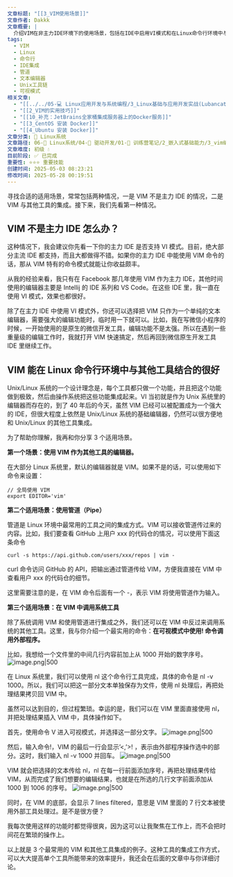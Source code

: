 ```yaml
---
文章标题: "[[3_VIM使用场景]]"
文章作者: Dakkk
文章概要: |
  介绍VIM在非主力IDE环境下的使用场景，包括在IDE中启用VI模式和在Linux命令行环境中与其他工具集成的三种实用方法。
tags:
  - VIM
  - Linux
  - 命令行
  - IDE集成
  - 管道
  - 文本编辑器
  - Unix工具链
  - 可视模式
相关文章:
  - "[[../../05-💻 Linux应用开发与系统编程/3_Linux基础与应用开发实战(Lubancat-RK3568)/1_Linux系统/10_文本编辑器（Vim）]]"
  - "[[2_VIM的实用技巧]]"
  - "[[10_补充：JetBrains全家桶集成服务器上的Docker服务]]"
  - "[[3_CentOS 安装 Docker]]"
  - "[[4_Ubuntu 安装 Docker]]"
文章分类: 🐧 Linux系统
文章路径: 06-🐧 Linux系统/04-🔌 驱动开发/01-📝 训练营笔记/2_嵌入式基础能力/3_vim编辑器（慢慢练）/3_VIM使用场景.md
文章难度: 初级 💧
目前阶段: ✅ 已完成
重要性: ⭐⭐⭐ 重要技能
创建时间: 2025-05-03 08:23:21
修改时间: 2025-05-28 00:19:51
---
```


寻找合适的适用场景，常常包括两种情况，一是 VIM 不是主力 IDE 的情况，二是 VIM 与其他工具的集成。接下来，我们先看第一种情况。
## VIM 不是主力 IDE 怎么办？

这种情况下，我会建议你先看一下你的主力 IDE 是否支持 VI 模式。目前，绝大部分主流 IDE 都支持，而且大都做得不错。如果你的主力 IDE 中能使用 VIM 命令的话，那从 VIM 特有的命令模式就能让你收益颇丰。

从我的经验来看，我只有在 Facebook 那几年使用 VIM 作为主力 IDE，其他时间使用的编辑器主要是 Intellij 的 IDE 系列和 VS Code。在这些 IDE 里，我一直在使用 VI 模式，效果也都很好。

除了在主力 IDE 中使用 VI 模式外，你还可以选择把 VIM 只作为一个单纯的文本编辑器，需要强大的编辑功能时，临时用一下就可以。比如，我在写微信小程序的时候，一开始使用的是原生的微信开发工具，编辑功能不是太强。所以在遇到一些重量级的编辑工作时，我就打开 VIM 快速搞定，然后再回到微信原生开发工具 IDE 里继续工作。
## VIM 能在 Linux 命令行环境中与其他工具结合的很好

Unix/Linux 系统的一个设计理念是，每个工具都只做一个功能，并且把这个功能做到极致，然后由操作系统把这些功能集成起来。VI 当初就是作为 Unix 系统里的编辑器而存在的，到了 40 年后的今天，虽然 VIM 已经可以被配置成为一个强大的 IDE，但很大程度上依然是 Unix/Linux 系统的基础编辑器，仍然可以很方便地和 Unix/Linux 的其他工具集成。

为了帮助你理解，我再和你分享 3 个适用场景。

**第一个场景：使用 VIM 作为其他工具的编辑器。**

在大部分 Linux 系统里，默认的编辑器就是 VIM。如果不是的话，可以使用如下命令来设置：

```Plain
// 全局使用 VIM
export EDITOR='vim'
```

**第二个适用场景：使用管道（Pipe）**

管道是 Linux 环境中最常用的工具之间的集成方式。VIM 可以接收管道传过来的内容。比如，我们要查看 GitHub 上用户 xxx 的代码仓的情况，可以使用下面这条命令

```Plain
curl -s https://api.github.com/users/xxx/repos | vim -
```

curl 命令访问 GitHub 的 API，把输出通过管道传给 VIM，方便我直接在 VIM 中查看用户 xxx 的代码仓的细节。

这里需要注意的是，在 VIM 命令后面有一个 -，表示 VIM 将使用管道作为输入。

**第三个适用场景：在 VIM 中调用系统工具**

除了系统调用 VIM 和使用管道进行集成之外，我们还可以在 VIM 中反过来调用系统的其他工具。这里，我与你介绍一个最实用的命令：**在可视模式中使用! 命令调用外部程序。**

比如，我想给一个文件里的中间几行内容前加上从 1000 开始的数字序号。
![image.png|500](https://my-obsidian-image.oss-cn-guangzhou.aliyuncs.com/2025/05/49de8ea96aeb1a3dc586a03a504ca0b6.png)


在 Linux 系统里，我们可以使用 nl 这个命令行工具完成，具体的命令是 nl -v 1000。所以，我们可以把这一部分文本单独保存为文件，使用 nl 处理后，再把处理结果拷贝回 VIM 中。

虽然可以达到目的，但过程繁琐。幸运的是，我们可以在 VIM 里面直接使用 nl，并把处理结果插入 VIM 中，具体操作如下。

首先，使用命令 V 进入可视模式，并选择这一部分文字。
![image.png|500](https://my-obsidian-image.oss-cn-guangzhou.aliyuncs.com/2025/05/fe24fcb35831986c16361a303842bf55.png)


然后，输入命令!，VIM 的最后一行会显示’<,’>! ，表示由外部程序操作选中的部分。这时，我们输入 nl -v 1000 并回车。
![image.png|500](https://my-obsidian-image.oss-cn-guangzhou.aliyuncs.com/2025/05/a79bb44df5d71f5eb9519f09d345b4fc.png)


VIM 就会把选择的文本传给 nl，nl 在每一行前面添加序号，再把处理结果传给 VIM，从而完成了我们想要的编辑结果，也就是在所选的几行文字前面添加从 1000 到 1006 的序号。
![image.png|500](https://my-obsidian-image.oss-cn-guangzhou.aliyuncs.com/2025/05/fa0cad0bb67ef902dab2a84cbd48ee07.png)



同时，在 VIM 的底部，会显示 7 lines filtered，意思是 VIM 里面的 7 行文本被使用外部工具处理过。是不是很方便？

我每次使用这样的功能时都觉得很爽，因为这可以让我聚焦在工作上，而不会把时间花在繁琐的操作上。

以上就是 3 个最常用的 VIM 和其他工具集成的例子。这种工具的集成工作方式，可以大大提高单个工具所能带来的效率提升，我还会在后面的文章中与你详细讨论。